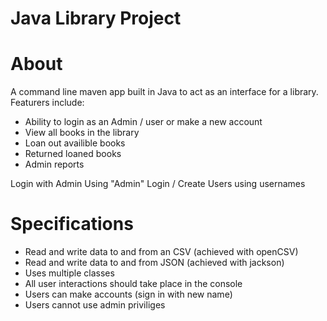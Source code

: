 # Java Library Project

About
=====

A command line maven app built in Java to act as an interface for a library. Featurers include:

* Ability to login as an Admin / user or make a new account
* View all books in the library
* Loan out availible books
* Returned loaned books
* Admin reports

Login with Admin Using "Admin"
Login / Create Users using usernames

Specifications
==============

* Read and write data to and from an CSV (achieved with openCSV)
* Read and write data to and from JSON (achieved with jackson)
* Uses multiple classes
* All user interactions should take place in the console
* Users can make accounts (sign in with new name)
* Users cannot use admin priviliges



